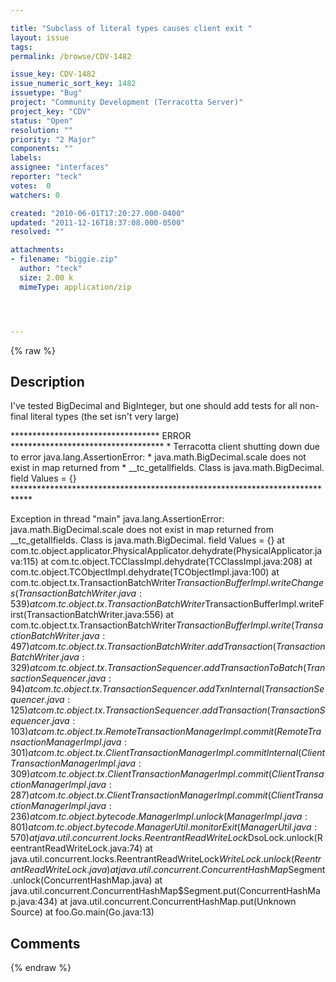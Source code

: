 ```yaml
---

title: "Subclass of literal types causes client exit "
layout: issue
tags: 
permalink: /browse/CDV-1482

issue_key: CDV-1482
issue_numeric_sort_key: 1482
issuetype: "Bug"
project: "Community Development (Terracotta Server)"
project_key: "CDV"
status: "Open"
resolution: ""
priority: "2 Major"
components: ""
labels: 
assignee: "interfaces"
reporter: "teck"
votes:  0
watchers: 0

created: "2010-06-01T17:20:27.000-0400"
updated: "2011-12-16T18:37:08.000-0500"
resolved: ""

attachments:
- filename: "biggie.zip"
  author: "teck"
  size: 2.00 k
  mimeType: application/zip




---
```


{% raw %}

## Description

<div markdown="1" class="description">

I've tested BigDecimal and BigInteger, but one should add tests for all non-final literal types (the set isn't very large)

\*\*\*\*\*\*\*\*\*\*\*\*\*\*\*\*\*\*\*\*\*\*\*\*\*\*\*\*\*\*\*\*\*\* ERROR \*\*\*\*\*\*\*\*\*\*\*\*\*\*\*\*\*\*\*\*\*\*\*\*\*\*\*\*\*\*\*\*\*\*\*
\* Terracotta client shutting down due to error java.lang.AssertionError:
\* java.math.BigDecimal.scale does not exist in map returned from
\* \_\_tc\_getallfields. Class is java.math.BigDecimal. field Values = \{\}
\*\*\*\*\*\*\*\*\*\*\*\*\*\*\*\*\*\*\*\*\*\*\*\*\*\*\*\*\*\*\*\*\*\*\*\*\*\*\*\*\*\*\*\*\*\*\*\*\*\*\*\*\*\*\*\*\*\*\*\*\*\*\*\*\*\*\*\*\*\*\*\*\*\*\*\*

Exception in thread "main" java.lang.AssertionError: java.math.BigDecimal.scale does not exist in map returned from \_\_tc\_getallfields. Class is java.math.BigDecimal. field Values = \{\}
	at com.tc.object.applicator.PhysicalApplicator.dehydrate(PhysicalApplicator.java:115)
	at com.tc.object.TCClassImpl.dehydrate(TCClassImpl.java:208)
	at com.tc.object.TCObjectImpl.dehydrate(TCObjectImpl.java:100)
	at com.tc.object.tx.TransactionBatchWriter$TransactionBufferImpl.writeChanges(TransactionBatchWriter.java:539)
	at com.tc.object.tx.TransactionBatchWriter$TransactionBufferImpl.writeFirst(TransactionBatchWriter.java:556)
	at com.tc.object.tx.TransactionBatchWriter$TransactionBufferImpl.write(TransactionBatchWriter.java:497)
	at com.tc.object.tx.TransactionBatchWriter.addTransaction(TransactionBatchWriter.java:329)
	at com.tc.object.tx.TransactionSequencer.addTransactionToBatch(TransactionSequencer.java:94)
	at com.tc.object.tx.TransactionSequencer.addTxnInternal(TransactionSequencer.java:125)
	at com.tc.object.tx.TransactionSequencer.addTransaction(TransactionSequencer.java:103)
	at com.tc.object.tx.RemoteTransactionManagerImpl.commit(RemoteTransactionManagerImpl.java:301)
	at com.tc.object.tx.ClientTransactionManagerImpl.commitInternal(ClientTransactionManagerImpl.java:309)
	at com.tc.object.tx.ClientTransactionManagerImpl.commit(ClientTransactionManagerImpl.java:287)
	at com.tc.object.tx.ClientTransactionManagerImpl.commit(ClientTransactionManagerImpl.java:236)
	at com.tc.object.bytecode.ManagerImpl.unlock(ManagerImpl.java:801)
	at com.tc.object.bytecode.ManagerUtil.monitorExit(ManagerUtil.java:570)
	at java.util.concurrent.locks.ReentrantReadWriteLock$DsoLock.unlock(ReentrantReadWriteLock.java:74)
	at java.util.concurrent.locks.ReentrantReadWriteLock$WriteLock.unlock(ReentrantReadWriteLock.java)
	at java.util.concurrent.ConcurrentHashMap$Segment.unlock(ConcurrentHashMap.java)
	at java.util.concurrent.ConcurrentHashMap$Segment.put(ConcurrentHashMap.java:434)
	at java.util.concurrent.ConcurrentHashMap.put(Unknown Source)
	at foo.Go.main(Go.java:13)

</div>

## Comments



{% endraw %}
